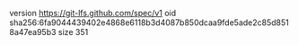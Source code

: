 version https://git-lfs.github.com/spec/v1
oid sha256:6fa9044439402e4868e6118b3d4087b850dcaa9fde5ade2c85d8518a47ea95b3
size 351
